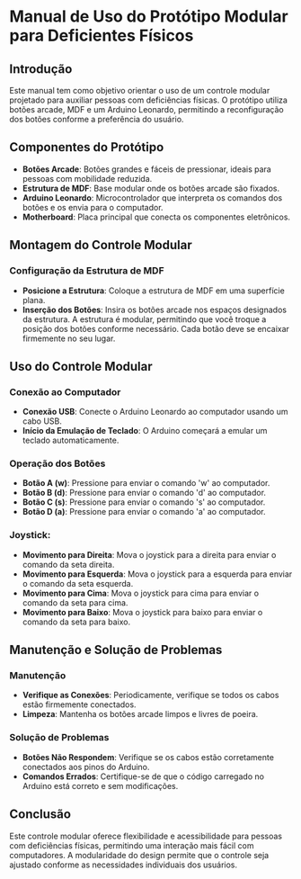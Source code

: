 # Manual de Uso do Protótipo Modular para Deficientes Físicos

## Introdução
Este manual tem como objetivo orientar o uso de um controle modular projetado para auxiliar pessoas com deficiências físicas. O protótipo utiliza botões arcade, MDF e um Arduino Leonardo, permitindo a reconfiguração dos botões conforme a preferência do usuário.

## Componentes do Protótipo
- **Botões Arcade**: Botões grandes e fáceis de pressionar, ideais para pessoas com mobilidade reduzida.
- **Estrutura de MDF**: Base modular onde os botões arcade são fixados.
- **Arduino Leonardo**: Microcontrolador que interpreta os comandos dos botões e os envia para o computador.
- **Motherboard**: Placa principal que conecta os componentes eletrônicos.

## Montagem do Controle Modular

### Configuração da Estrutura de MDF
- **Posicione a Estrutura**: Coloque a estrutura de MDF em uma superfície plana.
- **Inserção dos Botões**: Insira os botões arcade nos espaços designados da estrutura. A estrutura é modular, permitindo que você troque a posição dos botões conforme necessário. Cada botão deve se encaixar firmemente no seu lugar.

## Uso do Controle Modular

### Conexão ao Computador
- **Conexão USB**: Conecte o Arduino Leonardo ao computador usando um cabo USB.
- **Início da Emulação de Teclado**: O Arduino começará a emular um teclado automaticamente.

### Operação dos Botões
- **Botão A (w)**: Pressione para enviar o comando 'w' ao computador.
- **Botão B (d)**: Pressione para enviar o comando 'd' ao computador.
- **Botão C (s)**: Pressione para enviar o comando 's' ao computador.
- **Botão D (a)**: Pressione para enviar o comando 'a' ao computador.

### Joystick:
- **Movimento para Direita**: Mova o joystick para a direita para enviar o comando da seta direita.
- **Movimento para Esquerda**: Mova o joystick para a esquerda para enviar o comando da seta esquerda.
- **Movimento para Cima**: Mova o joystick para cima para enviar o comando da seta para cima.
- **Movimento para Baixo**: Mova o joystick para baixo para enviar o comando da seta para baixo.

## Manutenção e Solução de Problemas

### Manutenção
- **Verifique as Conexões**: Periodicamente, verifique se todos os cabos estão firmemente conectados.
- **Limpeza**: Mantenha os botões arcade limpos e livres de poeira.

### Solução de Problemas
- **Botões Não Respondem**: Verifique se os cabos estão corretamente conectados aos pinos do Arduino.
- **Comandos Errados**: Certifique-se de que o código carregado no Arduino está correto e sem modificações.

## Conclusão
Este controle modular oferece flexibilidade e acessibilidade para pessoas com deficiências físicas, permitindo uma interação mais fácil com computadores. A modularidade do design permite que o controle seja ajustado conforme as necessidades individuais dos usuários.
